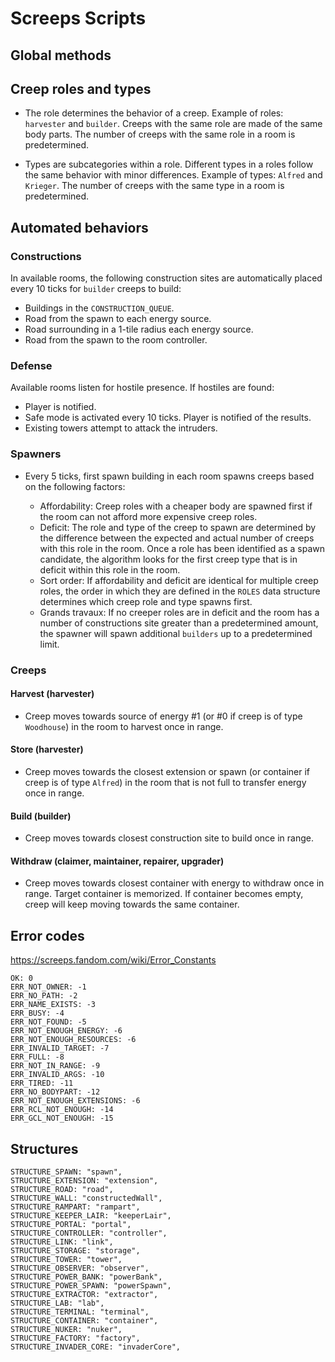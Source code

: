 # Screeps Scripts

## Global methods

## Creep roles and types

-   The role determines the behavior of a creep. Example of roles: `harvester` and `builder`. Creeps with the same role are made of the same body parts. The number of creeps with the same role in a room is predetermined.

-   Types are subcategories within a role. Different types in a roles follow the same behavior with minor differences. Example of types: `Alfred` and `Krieger`. The number of creeps with the same type in a room is predetermined.

## Automated behaviors

### Constructions

In available rooms, the following construction sites are automatically placed every 10 ticks for `builder` creeps to build:

-   Buildings in the `CONSTRUCTION_QUEUE`.
-   Road from the spawn to each energy source.
-   Road surrounding in a 1-tile radius each energy source.
-   Road from the spawn to the room controller.

### Defense

Available rooms listen for hostile presence. If hostiles are found:

-   Player is notified.
-   Safe mode is activated every 10 ticks. Player is notified of the results.
-   Existing towers attempt to attack the intruders.

### Spawners

-   Every 5 ticks, first spawn building in each room spawns creeps based on the following factors:

    -   Affordability: Creep roles with a cheaper body are spawned first if the room can not afford more expensive creep roles.
    -   Deficit: The role and type of the creep to spawn are determined by the difference between the expected and actual number of creeps with this role in the room. Once a role has been identified as a spawn candidate, the algorithm looks for the first creep type that is in deficit within this role in the room.
    -   Sort order: If affordability and deficit are identical for multiple creep roles, the order in which they are defined in the `ROLES` data structure determines which creep role and type spawns first.
    -   Grands travaux: If no creeper roles are in deficit and the room has a number of constructions site greater than a predetermined amount, the spawner will spawn additional `builders` up to a predetermined limit.

### Creeps

#### Harvest (harvester)

-   Creep moves towards source of energy #1 (or #0 if creep is of type `Woodhouse`) in the room to harvest once in range.

#### Store (harvester)

-   Creep moves towards the closest extension or spawn (or container if creep is of type `Alfred`) in the room that is not full to transfer energy once in range.

#### Build (builder)

-   Creep moves towards closest construction site to build once in range.

#### Withdraw (claimer, maintainer, repairer, upgrader)

-   Creep moves towards closest container with energy to withdraw once in range. Target container is memorized. If container becomes empty, creep will keep moving towards the same container.

## Error codes

https://screeps.fandom.com/wiki/Error_Constants

```
OK: 0
ERR_NOT_OWNER: -1
ERR_NO_PATH: -2
ERR_NAME_EXISTS: -3
ERR_BUSY: -4
ERR_NOT_FOUND: -5
ERR_NOT_ENOUGH_ENERGY: -6
ERR_NOT_ENOUGH_RESOURCES: -6
ERR_INVALID_TARGET: -7
ERR_FULL: -8
ERR_NOT_IN_RANGE: -9
ERR_INVALID_ARGS: -10
ERR_TIRED: -11
ERR_NO_BODYPART: -12
ERR_NOT_ENOUGH_EXTENSIONS: -6
ERR_RCL_NOT_ENOUGH: -14
ERR_GCL_NOT_ENOUGH: -15
```

## Structures

```
STRUCTURE_SPAWN: "spawn",
STRUCTURE_EXTENSION: "extension",
STRUCTURE_ROAD: "road",
STRUCTURE_WALL: "constructedWall",
STRUCTURE_RAMPART: "rampart",
STRUCTURE_KEEPER_LAIR: "keeperLair",
STRUCTURE_PORTAL: "portal",
STRUCTURE_CONTROLLER: "controller",
STRUCTURE_LINK: "link",
STRUCTURE_STORAGE: "storage",
STRUCTURE_TOWER: "tower",
STRUCTURE_OBSERVER: "observer",
STRUCTURE_POWER_BANK: "powerBank",
STRUCTURE_POWER_SPAWN: "powerSpawn",
STRUCTURE_EXTRACTOR: "extractor",
STRUCTURE_LAB: "lab",
STRUCTURE_TERMINAL: "terminal",
STRUCTURE_CONTAINER: "container",
STRUCTURE_NUKER: "nuker",
STRUCTURE_FACTORY: "factory",
STRUCTURE_INVADER_CORE: "invaderCore",
```
